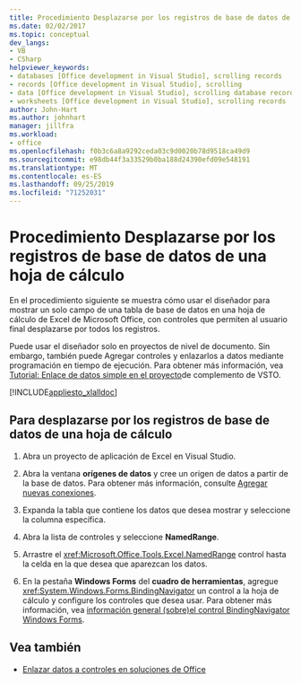 ```yaml
---
title: Procedimiento Desplazarse por los registros de base de datos de una hoja de cálculo
ms.date: 02/02/2017
ms.topic: conceptual
dev_langs:
- VB
- CSharp
helpviewer_keywords:
- databases [Office development in Visual Studio], scrolling records
- records [Office development in Visual Studio], scrolling
- data [Office development in Visual Studio], scrolling database records
- worksheets [Office development in Visual Studio], scrolling records
author: John-Hart
ms.author: johnhart
manager: jillfra
ms.workload:
- office
ms.openlocfilehash: f0b3c6a8a9292ceda03c9d0020b78d9518ca49d9
ms.sourcegitcommit: e98db44f3a33529b0ba188d24390efd09e548191
ms.translationtype: MT
ms.contentlocale: es-ES
ms.lasthandoff: 09/25/2019
ms.locfileid: "71252031"
---
```

# <a name="how-to-scroll-through-database-records-in-a-worksheet"></a>Procedimiento Desplazarse por los registros de base de datos de una hoja de cálculo
  En el procedimiento siguiente se muestra cómo usar el diseñador para mostrar un solo campo de una tabla de base de datos en una hoja de cálculo de Excel de Microsoft Office, con controles que permiten al usuario final desplazarse por todos los registros.

 Puede usar el diseñador solo en proyectos de nivel de documento. Sin embargo, también puede Agregar controles y enlazarlos a datos mediante programación en tiempo de ejecución. Para obtener más información, vea [Tutorial: Enlace de datos simple en el proyecto](../vsto/walkthrough-simple-data-binding-in-vsto-add-in-project.md)de complemento de VSTO.

 [!INCLUDE[appliesto_xlalldoc](../vsto/includes/appliesto-xlalldoc-md.md)]

## <a name="to-scroll-through-database-records-in-a-worksheet"></a>Para desplazarse por los registros de base de datos de una hoja de cálculo

1. Abra un proyecto de aplicación de Excel en Visual Studio.

2. Abra la ventana **orígenes de datos** y cree un origen de datos a partir de la base de datos. Para obtener más información, consulte [Agregar nuevas conexiones](../data-tools/add-new-connections.md).

3. Expanda la tabla que contiene los datos que desea mostrar y seleccione la columna específica.

4. Abra la lista de controles y seleccione **NamedRange**.

5. Arrastre el <xref:Microsoft.Office.Tools.Excel.NamedRange> control hasta la celda en la que desea que aparezcan los datos.

6. En la pestaña **Windows Forms** del **cuadro de herramientas**, agregue <xref:System.Windows.Forms.BindingNavigator> un control a la hoja de cálculo y configure los controles que desea usar. Para obtener más información, vea [información general &#40;sobre&#41;el control BindingNavigator Windows Forms](/dotnet/framework/winforms/controls/bindingnavigator-control-overview-windows-forms).

## <a name="see-also"></a>Vea también
- [Enlazar datos a controles en soluciones de Office](../vsto/binding-data-to-controls-in-office-solutions.md)
